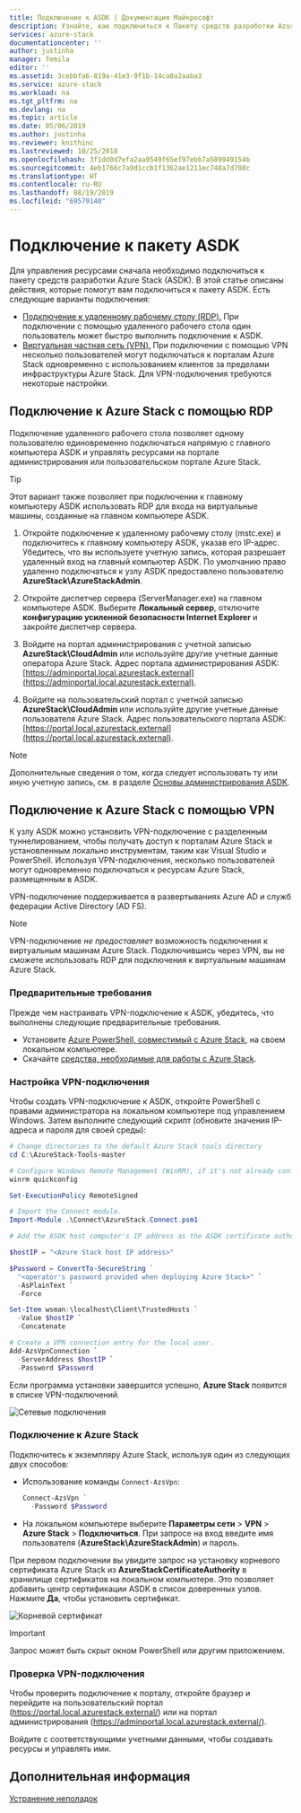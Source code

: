 ```yaml
---
title: Подключение к ASDK | Документация Майкрософт
description: Узнайте, как подключиться к Пакету средств разработки Azure Stack (ASDK).
services: azure-stack
documentationcenter: ''
author: justinha
manager: femila
editor: ''
ms.assetid: 3cebbfa6-819a-41e3-9f1b-14ca0a2aaba3
ms.service: azure-stack
ms.workload: na
ms.tgt_pltfrm: na
ms.devlang: na
ms.topic: article
ms.date: 05/06/2019
ms.author: justinha
ms.reviewer: knithinc
ms.lastreviewed: 10/25/2018
ms.openlocfilehash: 3f1dd0d7efa2aa9549f65ef97ebb7a589949154b
ms.sourcegitcommit: 4eb1766c7a9d1ccb1f1362ae1211ec748a7d708c
ms.translationtype: HT
ms.contentlocale: ru-RU
ms.lasthandoff: 08/19/2019
ms.locfileid: "69579140"
---
```

# <a name="connect-to-the-asdk"></a>Подключение к пакету ASDK

Для управления ресурсами сначала необходимо подключиться к пакету средств разработки Azure Stack (ASDK). В этой статье описаны действия, которые помогут вам подключиться к пакету ASDK. Есть следующие варианты подключения:

* [Подключение к удаленному рабочему столу (RDP).](#connect-with-rdp) При подключении с помощью удаленного рабочего стола один пользователь может быстро выполнить подключение к ASDK.
* [Виртуальная частная сеть (VPN).](#connect-with-vpn) При подключении с помощью VPN несколько пользователей могут подключаться к порталам Azure Stack одновременно с использованием клиентов за пределами инфраструктуры Azure Stack. Для VPN-подключения требуются некоторые настройки.

<a name="connect-with-rdp"></a>
## <a name="connect-to-azure-stack-using-rdp"></a>Подключение к Azure Stack с помощью RDP

Подключение удаленного рабочего стола позволяет одному пользователю единовременно подключаться напрямую с главного компьютера ASDK и управлять ресурсами на портале администрирования или пользовательском портале Azure Stack.

> [!TIP]
> Этот вариант также позволяет при подключении к главному компьютеру ASDK использовать RDP для входа на виртуальные машины, созданные на главном компьютере ASDK.

1. Откройте подключение к удаленному рабочему столу (mstc.exe) и подключитесь к главному компьютеру ASDK, указав его IP-адрес. Убедитесь, что вы используете учетную запись, которая разрешает удаленный вход на главный компьютер ASDK. По умолчанию право удаленно подключаться к узлу ASDK предоставлено пользователю **AzureStack\AzureStackAdmin**.  

2. Откройте диспетчер сервера (ServerManager.exe) на главном компьютере ASDK. Выберите **Локальный сервер**, отключите **конфигурацию усиленной безопасности Internet Explorer** и закройте диспетчер сервера.

3. Войдите на портал администрирования с учетной записью **AzureStack\CloudAdmin** или используйте другие учетные данные оператора Azure Stack. Адрес портала администрирования ASDK: [https://adminportal.local.azurestack.external](https://adminportal.local.azurestack.external).

4. Войдите на пользовательский портал с учетной записью **AzureStack\CloudAdmin** или используйте другие учетные данные пользователя Azure Stack. Адрес пользовательского портала ASDK: [https://portal.local.azurestack.external](https://portal.local.azurestack.external).

> [!NOTE]
> Дополнительные сведения о том, когда следует использовать ту или иную учетную запись, см. в разделе [Основы администрирования ASDK](asdk-admin-basics.md#what-account-should-i-use).

<a name="connect-with-vpn"></a>
## <a name="connect-to-azure-stack-using-vpn"></a>Подключение к Azure Stack с помощью VPN

К узлу ASDK можно установить VPN-подключение с разделенным туннелированием, чтобы получать доступ к порталам Azure Stack и установленным локально инструментам, таким как Visual Studio и PowerShell. Используя VPN-подключения, несколько пользователей могут одновременно подключаться к ресурсам Azure Stack, размещенным в ASDK.

VPN-подключение поддерживается в развертываниях Azure AD и служб федерации Active Directory (AD FS).

> [!NOTE]
> VPN-подключение *не предоставляет* возможность подключения к виртуальным машинам Azure Stack. Подключившись через VPN, вы не сможете использовать RDP для подключения к виртуальным машинам Azure Stack.

### <a name="prerequisites"></a>Предварительные требования
Прежде чем настраивать VPN-подключение к ASDK, убедитесь, что выполнены следующие предварительные требования.

- Установите [Azure PowerShell, совместимый с Azure Stack](asdk-post-deploy.md#install-azure-stack-powershell), на своем локальном компьютере.  
- Скачайте [средства, необходимые для работы с Azure Stack](asdk-post-deploy.md#download-the-azure-stack-tools).

### <a name="set-up-vpn-connectivity"></a>Настройка VPN-подключения

Чтобы создать VPN-подключение к ASDK, откройте PowerShell с правами администратора на локальном компьютере под управлением Windows. Затем выполните следующий скрипт (обновите значения IP-адреса и пароля для своей среды):

```powershell
# Change directories to the default Azure Stack tools directory
cd C:\AzureStack-Tools-master

# Configure Windows Remote Management (WinRM), if it's not already configured.
winrm quickconfig  

Set-ExecutionPolicy RemoteSigned

# Import the Connect module.
Import-Module .\Connect\AzureStack.Connect.psm1

# Add the ASDK host computer's IP address as the ASDK certificate authority (CA) to the list of trusted hosts. Make sure you update the IP address and password values for your environment.

$hostIP = "<Azure Stack host IP address>"

$Password = ConvertTo-SecureString `
  "<operator's password provided when deploying Azure Stack>" `
  -AsPlainText `
  -Force

Set-Item wsman:\localhost\Client\TrustedHosts `
  -Value $hostIP `
  -Concatenate

# Create a VPN connection entry for the local user.
Add-AzsVpnConnection `
  -ServerAddress $hostIP `
  -Password $Password

```

Если программа установки завершится успешно, **Azure Stack** появится в списке VPN-подключений.

![Сетевые подключения](media/asdk-connect/vpn.png)  

### <a name="connect-to-azure-stack"></a>Подключение к Azure Stack

  Подключитесь к экземпляру Azure Stack, используя один из следующих двух способов:  

  * Использование команды `Connect-AzsVpn`:
      
    ```powershell
    Connect-AzsVpn `
      -Password $Password
    ```

  * На локальном компьютере выберите **Параметры сети** > **VPN** > **Azure Stack** > **Подключиться**. При запросе на вход введите имя пользователя (**AzureStack\AzureStackAdmin**) и пароль.

При первом подключении вы увидите запрос на установку корневого сертификата Azure Stack из **AzureStackCertificateAuthority** в хранилище сертификатов на локальном компьютере. Это позволяет добавить центр сертификации ASDK в список доверенных узлов. Нажмите **Да**, чтобы установить сертификат.

![Корневой сертификат](media/asdk-connect/cert.png)  
  
  > [!IMPORTANT]
  > Запрос может быть скрыт окном PowerShell или другим приложением.

### <a name="test-vpn-connectivity"></a>Проверка VPN-подключения

Чтобы проверить подключение к порталу, откройте браузер и перейдите на пользовательский портал (https://portal.local.azurestack.external/) или на портал администрирования (https://adminportal.local.azurestack.external/). 

Войдите с соответствующими учетными данными, чтобы создавать ресурсы и управлять ими.  

## <a name="next-steps"></a>Дополнительная информация

[Устранение неполадок](asdk-troubleshooting.md)
